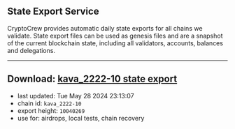 ## State Export Service
CryptoCrew provides automatic daily state exports for all chains we validate. State export files can be used as genesis files and are a snapshot of the current blockchain state, including all validators, accounts, balances and delegations.

---
**Download: [kava_2222-10 state export](https://dl-eu2.ccvalidators.com/SERVICE/kava/kava_2222-10_export_10040269.json)**
---

- last updated: Tue May 28 2024 23:13:07
- chain id: `kava_2222-10`
- export height: `10040269`
- use for: airdrops, local tests, chain recovery
